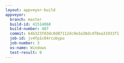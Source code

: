 ```yaml
---
layout: appveyor-build
appveyor:
  branch: master
  build-id: 41514068
  build-number: 487
  commit: 64b323f83dc0d87112dc9e3a30dc4f8ea31933f1
  job-id: jv4fp1c04rcubypu
  job-number: 3
  os-name: Windows
  test-result: 0
---
```

